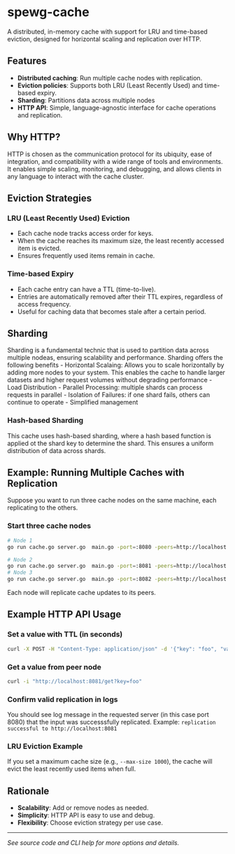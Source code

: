# spewg-cache

A distributed, in-memory cache with support for LRU and time-based eviction, designed for horizontal scaling and replication over HTTP.

## Features

- **Distributed caching**: Run multiple cache nodes with replication.
- **Eviction policies**: Supports both LRU (Least Recently Used) and time-based expiry.
- **Sharding**: Partitions data across multiple nodes
- **HTTP API**: Simple, language-agnostic interface for cache operations and replication.


## Why HTTP?

HTTP is chosen as the communication protocol for its ubiquity, ease of integration, and compatibility with a wide range of tools and environments. It enables simple scaling, monitoring, and debugging, and allows clients in any language to interact with the cache cluster.

## Eviction Strategies

### LRU (Least Recently Used) Eviction

- Each cache node tracks access order for keys.
- When the cache reaches its maximum size, the least recently accessed item is evicted.
- Ensures frequently used items remain in cache.

### Time-based Expiry

- Each cache entry can have a TTL (time-to-live).
- Entries are automatically removed after their TTL expires, regardless of access frequency.
- Useful for caching data that becomes stale after a certain period.

## Sharding
Sharding is a fundamental technic that is used to partition data across multiple nodeas, ensuring scalability and performance. Sharding offers the following benefits
    - Horizontal Scalaing: Allows you to scale horizontally by adding more nodes to your system. This enables the cache to handle larger datasets and higher request volumes without degrading performance
    - Load Distribution
    - Parallel Processing: multiple shards can process requests in parallel
    - Isolation of Failures: if one shard fails, others can continue to operate
    - Simplified management

### Hash-based Sharding
This cache uses hash-based sharding, where a hash based function is applied ot the shard key to determine the shard. This ensures a uniform distribution of data across shards. 

## Example: Running Multiple Caches with Replication

Suppose you want to run three cache nodes on the same machine, each replicating to the others.

### Start three cache nodes

```sh
# Node 1
go run cache.go server.go  main.go -port=:8080 -peers=http://localhost:8081,http://localhost:8082

# Node 2
go run cache.go server.go  main.go -port=:8081 -peers=http://localhost:8080,http://localhost:8082
# Node 3
go run cache.go server.go  main.go -port=:8082 -peers=http://localhost:8081,http://localhost:8080
```

Each node will replicate cache updates to its peers.

## Example HTTP API Usage

### Set a value with TTL (in seconds)

```sh
curl -X POST -H "Content-Type: application/json" -d '{"key": "foo", "value": "bar"}' -i http://localhost:8080/set
```

### Get a value from peer node

```sh
curl -i "http://localhost:8081/get?key=foo"
```

### Confirm valid replication in logs
You should see log message in the requested server (in this case port 8080) that the input was successsfully replicated. Example:
`replication successful to http://localhost:8081`

### LRU Eviction Example

If you set a maximum cache size (e.g., `--max-size 1000`), the cache will evict the least recently used items when full.

## Rationale

- **Scalability**: Add or remove nodes as needed.
- **Simplicity**: HTTP API is easy to use and debug.
- **Flexibility**: Choose eviction strategy per use case.

---

_See source code and CLI help for more options and details._
